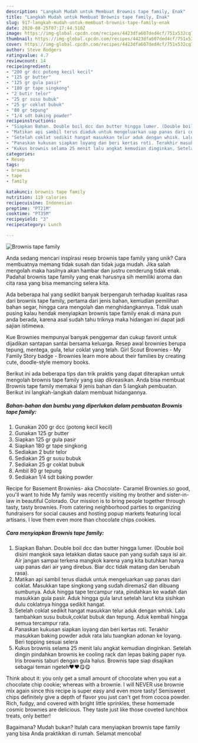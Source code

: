 ```yaml
---
description: "Langkah Mudah untuk Membuat Brownis tape family, Enak"
title: "Langkah Mudah untuk Membuat Brownis tape family, Enak"
slug: 917-langkah-mudah-untuk-membuat-brownis-tape-family-enak
date: 2020-08-25T07:17:44.510Z
image: https://img-global.cpcdn.com/recipes/4423dfa607ded4cf/751x532cq70/brownis-tape-family-foto-resep-utama.jpg
thumbnail: https://img-global.cpcdn.com/recipes/4423dfa607ded4cf/751x532cq70/brownis-tape-family-foto-resep-utama.jpg
cover: https://img-global.cpcdn.com/recipes/4423dfa607ded4cf/751x532cq70/brownis-tape-family-foto-resep-utama.jpg
author: Steve Rodgers
ratingvalue: 4.7
reviewcount: 14
recipeingredient:
- "200 gr dcc potong kecil kecil"
- "125 gr butter"
- "125 gr gula pasir"
- "180 gr tape singkong"
- "2 butir telor"
- "25 gr susu bubuk"
- "25 gr coklat bubuk"
- "80 gr tepung"
- "1/4 sdt baking powder"
recipeinstructions:
- "Siapkan Bahan. Double boil dcc dan butter hingga lumer. (Double boil disini mangkok saya letakkan diatas sauce pan yang sudah saya isi air. Air jangan sampai terkena mangkok karena yang kita butuhkan hanya uap panas dari air yang direbus. Biar dcc tidak matang dan berubah rasa)."
- "Matikan api sambil terus diaduk untuk mengeluarkan uap panas dari coklat. Masukkan tape singkong yang sudah diremas2 dan dibuang sumbunya. Aduk hingga tape tercampur rata, pindahkan ke wadah dan masukkan gula pasir. Aduk hingga gula larut setelah larut kita sisihkan dulu coklatnya hingga sedikit hangat."
- "Setelah coklat sedikit hangat masukkan telur aduk dengan whisk. Lalu tambahkan susu bubuk,coklat bubuk dan tepung. Aduk kembali hingga semua tercampur rata."
- "Panaskan kukusan siapkan loyang dan beri kertas roti. Terakhir masukkan baking powder aduk rata lalu tuangkan adonan ke loyang. Beri topping sesuai selera"
- "Kukus brownis selama 25 menit lalu angkat kemudian dinginkan. Setelah dingin pindahkan brownis ke cooling rack dan lepas baking paper nya. Iris brownis taburi dengan gula halus. Brownis tape siap disajikan sebagai teman ngeteh♥️♥️😋😋"
categories:
- Resep
tags:
- brownis
- tape
- family

katakunci: brownis tape family 
nutrition: 119 calories
recipecuisine: Indonesian
preptime: "PT21M"
cooktime: "PT35M"
recipeyield: "3"
recipecategory: Lunch

---
```



![Brownis tape family](https://img-global.cpcdn.com/recipes/4423dfa607ded4cf/751x532cq70/brownis-tape-family-foto-resep-utama.jpg)

Anda sedang mencari inspirasi resep brownis tape family yang unik? Cara membuatnya memang tidak susah dan tidak juga mudah. Jika salah mengolah maka hasilnya akan hambar dan justru cenderung tidak enak. Padahal brownis tape family yang enak harusnya sih memiliki aroma dan cita rasa yang bisa memancing selera kita.

Ada beberapa hal yang sedikit banyak berpengaruh terhadap kualitas rasa dari brownis tape family, pertama dari jenis bahan, kemudian pemilihan bahan segar, hingga cara mengolah dan menghidangkannya. Tidak usah pusing kalau hendak menyiapkan brownis tape family enak di mana pun anda berada, karena asal sudah tahu triknya maka hidangan ini dapat jadi sajian istimewa.

Kue Brownies mempunyai banyak penggemar dan cukup favorit untuk dijadikan santapan santai bersama keluarga. Resep awal brownies berupa tepung, mentega, gula, telur coklat yang telah. Girl Scout Brownies - My Family Story badge - Brownies learn more about their families by creating cute, doodle-style memory books.


Berikut ini ada beberapa tips dan trik praktis yang dapat diterapkan untuk mengolah brownis tape family yang siap dikreasikan. Anda bisa membuat Brownis tape family memakai 9 jenis bahan dan 5 langkah pembuatan. Berikut ini langkah-langkah dalam membuat hidangannya.

<!--inarticleads1-->

##### Bahan-bahan dan bumbu yang diperlukan dalam pembuatan Brownis tape family:

1. Gunakan 200 gr dcc (potong kecil kecil)
1. Gunakan 125 gr butter
1. Siapkan 125 gr gula pasir
1. Siapkan 180 gr tape singkong
1. Sediakan 2 butir telor
1. Sediakan 25 gr susu bubuk
1. Sediakan 25 gr coklat bubuk
1. Ambil 80 gr tepung
1. Sediakan 1/4 sdt baking powder


Recipe for Basement Brownies- aka Chocolate- Caramel Brownies.so good, you&#39;ll want to hide My family was recently visiting my brother and sister-in-law in beautiful Colorado. Our mission is to bring people together through tasty, tasty brownies. From catering neighborhood parties to organizing fundraisers for social causes and hosting popup markets featuring local artisans. I love them even more than chocolate chips cookies. 

<!--inarticleads2-->

##### Cara menyiapkan Brownis tape family:

1. Siapkan Bahan. Double boil dcc dan butter hingga lumer. (Double boil disini mangkok saya letakkan diatas sauce pan yang sudah saya isi air. Air jangan sampai terkena mangkok karena yang kita butuhkan hanya uap panas dari air yang direbus. Biar dcc tidak matang dan berubah rasa).
1. Matikan api sambil terus diaduk untuk mengeluarkan uap panas dari coklat. Masukkan tape singkong yang sudah diremas2 dan dibuang sumbunya. Aduk hingga tape tercampur rata, pindahkan ke wadah dan masukkan gula pasir. Aduk hingga gula larut setelah larut kita sisihkan dulu coklatnya hingga sedikit hangat.
1. Setelah coklat sedikit hangat masukkan telur aduk dengan whisk. Lalu tambahkan susu bubuk,coklat bubuk dan tepung. Aduk kembali hingga semua tercampur rata.
1. Panaskan kukusan siapkan loyang dan beri kertas roti. Terakhir masukkan baking powder aduk rata lalu tuangkan adonan ke loyang. Beri topping sesuai selera
1. Kukus brownis selama 25 menit lalu angkat kemudian dinginkan. Setelah dingin pindahkan brownis ke cooling rack dan lepas baking paper nya. Iris brownis taburi dengan gula halus. Brownis tape siap disajikan sebagai teman ngeteh♥️♥️😋😋


Think about it: you only get a small amount of chocolate when you eat a chocolate chip cookie; whereas with a brownie. I will NEVER use brownie mix again since this recipe is super easy and even more tasty! Semisweet chips definitely give a depth of flavor you just can&#39;t get from cocoa powder. Rich, fudgy, and covered with bright little sprinkles, these homemade cosmic brownies are delicious. They taste just like those coveted lunchbox treats, only better! 

Bagaimana? Mudah bukan? Itulah cara menyiapkan brownis tape family yang bisa Anda praktikkan di rumah. Selamat mencoba!
